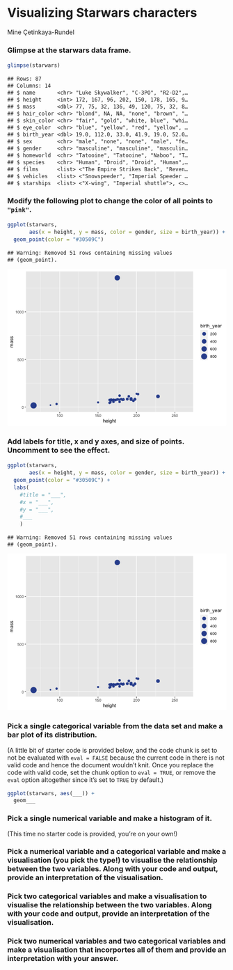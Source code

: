 Visualizing Starwars characters
================
Mine Çetinkaya-Rundel

### Glimpse at the starwars data frame.

``` r
glimpse(starwars)
```

    ## Rows: 87
    ## Columns: 14
    ## $ name       <chr> "Luke Skywalker", "C-3PO", "R2-D2",…
    ## $ height     <int> 172, 167, 96, 202, 150, 178, 165, 9…
    ## $ mass       <dbl> 77, 75, 32, 136, 49, 120, 75, 32, 8…
    ## $ hair_color <chr> "blond", NA, NA, "none", "brown", "…
    ## $ skin_color <chr> "fair", "gold", "white, blue", "whi…
    ## $ eye_color  <chr> "blue", "yellow", "red", "yellow", …
    ## $ birth_year <dbl> 19.0, 112.0, 33.0, 41.9, 19.0, 52.0…
    ## $ sex        <chr> "male", "none", "none", "male", "fe…
    ## $ gender     <chr> "masculine", "masculine", "masculin…
    ## $ homeworld  <chr> "Tatooine", "Tatooine", "Naboo", "T…
    ## $ species    <chr> "Human", "Droid", "Droid", "Human",…
    ## $ films      <list> <"The Empire Strikes Back", "Reven…
    ## $ vehicles   <list> <"Snowspeeder", "Imperial Speeder …
    ## $ starships  <list> <"X-wing", "Imperial shuttle">, <>…

### Modify the following plot to change the color of all points to `"pink"`.

``` r
ggplot(starwars, 
       aes(x = height, y = mass, color = gender, size = birth_year)) +
  geom_point(color = "#30509C")
```

    ## Warning: Removed 51 rows containing missing values
    ## (geom_point).

![](starwars_files/figure-gfm/scatterplot-1.png)<!-- -->

### Add labels for title, x and y axes, and size of points. Uncomment to see the effect.

``` r
ggplot(starwars, 
       aes(x = height, y = mass, color = gender, size = birth_year)) +
  geom_point(color = "#30509C") +
  labs(
    #title = "___",
    #x = "___", 
    #y = "___",
    #___
    )
```

    ## Warning: Removed 51 rows containing missing values
    ## (geom_point).

![](starwars_files/figure-gfm/scatterplot-labels-1.png)<!-- -->

### Pick a single categorical variable from the data set and make a bar plot of its distribution.

(A little bit of starter code is provided below, and the code chunk is
set to not be evaluated with `eval = FALSE` because the current code in
there is not valid code and hence the document wouldn’t knit. Once you
replace the code with valid code, set the chunk option to `eval = TRUE`,
or remove the `eval` option altogether since it’s set to `TRUE` by
default.)

``` r
ggplot(starwars, aes(___)) +
  geom___
```

### Pick a single numerical variable and make a histogram of it.

(This time no starter code is provided, you’re on your own!)

### Pick a numerical variable and a categorical variable and make a visualisation (you pick the type!) to visualise the relationship between the two variables. Along with your code and output, provide an interpretation of the visualisation.

### Pick two categorical variables and make a visualisation to visualise the relationship between the two variables. Along with your code and output, provide an interpretation of the visualisation.

### Pick two numerical variables and two categorical variables and make a visualisation that incorportes all of them and provide an interpretation with your answer.
